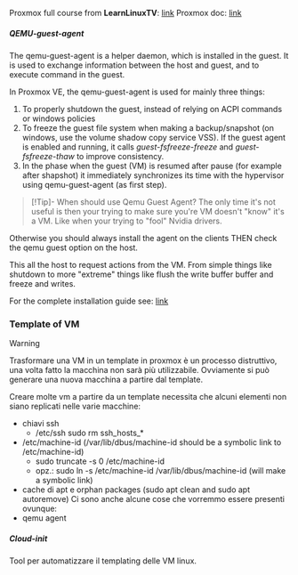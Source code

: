 Proxmox full course from **LearnLinuxTV**: [link](https://www.youtube.com/playlist?list=PLT98CRl2KxKHnlbYhtABg6cF50bYa8Ulo)
Proxmox doc: [link](https://pve.proxmox.com/wiki/Main_Page)

##### QEMU-guest-agent
The qemu-guest-agent is a helper daemon, which is installed in the guest. It is used to exchange information between the host and guest, and to execute command in the guest.

In Proxmox VE, the qemu-guest-agent is used for mainly three things:
1. To properly shutdown the guest, instead of relying on ACPI commands or windows policies
2. To freeze the guest file system when making a backup/snapshot (on windows, use the volume shadow copy service VSS). If the guest agent is enabled and running, it calls _guest-fsfreeze-freeze_ and _guest-fsfreeze-thaw_ to improve consistency.
3. In the phase when the guest (VM) is resumed after pause (for example after shapshot) it immediately synchronizes its time with the hypervisor using qemu-guest-agent (as first step).

>[!Tip]- When should use Qemu Guest Agent?
The only time it's not useful is then your trying to make sure you're VM doesn't "know" it's a VM. Like when your trying to "fool" Nvidia drivers.
>
Otherwise you should always install the agent on the clients THEN check the qemu guest option on the host.
>
This all the host to request actions from the VM. From simple things like shutdown to more "extreme" things like flush the write buffer buffer and freeze and writes.

For the complete installation guide see: [link](https://pve.proxmox.com/wiki/Qemu-guest-agent)

### Template of VM

>[!warning] 
> Trasformare una VM in un template in proxmox è un processo distruttivo, una volta fatto la macchina non sarà più utilizzabile. Ovviamente si può generare una nuova macchina a partire dal template.

Creare molte vm a partire da un template necessita che alcuni elementi non siano replicati nelle varie macchine:
- chiavi ssh 
	- /etc/ssh     sudo rm ssh_hosts_\*
- /etc/machine-id (/var/lib/dbus/machine-id should be a symbolic link to /etc/machine-id)
	- sudo truncate -s 0 /etc/machine-id
	- opz.: sudo ln -s /etc/machine-id /var/lib/dbus/machine-id  (will make a symbolic link)
- cache di apt e orphan packages (sudo apt clean and sudo apt autoremove)
Ci sono anche alcune cose che vorremmo essere presenti ovunque:
- qemu agent
##### Cloud-init
Tool per automatizzare il templating delle VM linux.
